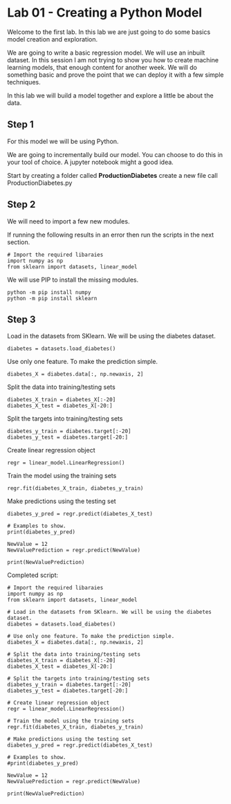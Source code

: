 # Lab 01 - Creating a Python Model

Welcome to the first lab. In this lab we are just going to do some basics model creation and exploration. 

We are going to write a basic regression model. We will use an inbuilt dataset. In this session I am not trying to show you how to create machine learning models, that enough content for another week. We will do something basic and prove the point that we can deploy it with a few simple techniques. 

In this lab we will build a model together and explore a little be about the data.

## Step 1 

For this model we will be using Python. 

We are going to incrementally build our model. You can choose to do this in your tool of choice. A jupyter notebook might a good idea. 

Start by creating a folder called **ProductionDiabetes** create a new file call ProductionDiabetes.py

## Step 2

We will need to import a few new modules. 

If running the following results in an error then run the scripts in the next section. 

```
# Import the required libaraies 
import numpy as np
from sklearn import datasets, linear_model
```
We will use PIP to install the missing modules. 
```
python -m pip install numpy
python -m pip install sklearn
```

## Step 3 
Load in the datasets from SKlearn. We will be using the diabetes dataset.
```
diabetes = datasets.load_diabetes()
```

Use only one feature. To make the prediction simple. 
```
diabetes_X = diabetes.data[:, np.newaxis, 2]
```

Split the data into training/testing sets
```
diabetes_X_train = diabetes_X[:-20]
diabetes_X_test = diabetes_X[-20:]
```

Split the targets into training/testing sets
```
diabetes_y_train = diabetes.target[:-20]
diabetes_y_test = diabetes.target[-20:]
```

Create linear regression object
```
regr = linear_model.LinearRegression()
```

Train the model using the training sets
```
regr.fit(diabetes_X_train, diabetes_y_train)
```

Make predictions using the testing set
```
diabetes_y_pred = regr.predict(diabetes_X_test)
```

```
# Examples to show. 
print(diabetes_y_pred)
```

```
NewValue = 12
NewValuePrediction = regr.predict(NewValue)

print(NewValuePrediction)
```


Completed script: 

```
# Import the required libaraies 
import numpy as np
from sklearn import datasets, linear_model

# Load in the datasets from SKlearn. We will be using the diabetes dataset. 
diabetes = datasets.load_diabetes()

# Use only one feature. To make the prediction simple. 
diabetes_X = diabetes.data[:, np.newaxis, 2]

# Split the data into training/testing sets
diabetes_X_train = diabetes_X[:-20]
diabetes_X_test = diabetes_X[-20:]

# Split the targets into training/testing sets
diabetes_y_train = diabetes.target[:-20]
diabetes_y_test = diabetes.target[-20:]

# Create linear regression object
regr = linear_model.LinearRegression()

# Train the model using the training sets
regr.fit(diabetes_X_train, diabetes_y_train)

# Make predictions using the testing set
diabetes_y_pred = regr.predict(diabetes_X_test)

# Examples to show. 
#print(diabetes_y_pred)

NewValue = 12
NewValuePrediction = regr.predict(NewValue)

print(NewValuePrediction)
```